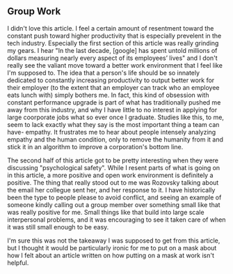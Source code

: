 ## Group Work

I didn't love this article. I feel a certain amount of resentment toward the constant push toward higher productivity that is especially prevelent in the tech industry. Especially the first section of this article was really grinding my gears. I hear "In the last decade, [google] has spent untold millions of dollars measuring nearly every aspect of its employees’ lives" and I don't really see the valiant move toward a better work environment that I feel like I'm supposed to. The idea that a person's life should be so innately dedicated to constantly increasing productivity to output better work for their employer (to the extent that an employer can track who an employee eats lunch with) simply bothers me. In fact, this kind of obsession with constant performance upgrade is part of what has traditionally pushed me away from this industry, and why I have little to no interest in applying for large coorporate jobs what so ever once I graduate. Studies like this, to me, seem to lack exactly what they say is the most important thing a team can have- empathy. It frustrates me to hear about people intensely analyzing empathy and the human condition, only to remove the humanity from it and stick it in an algorithm to improve a corporation's bottom line. 

The second half of this article got to be pretty interesting when they were discussing "psychological safety". While I resent parts of what is going on in this article, a more positive and open work environment is definitely a positive. The thing that really stood out to me was Rozovsky talking about the email her collegue sent her, and her response to it. I have historically been the type to people please to avoid conflict, and seeing an example of someone kindly calling out a group member over something small like that was really positive for me. Small things like that build into large scale interpersonal problems, and it was encouraging to see it taken care of when it was still small enough to be easy.

I'm sure this was not the takeaway I was supposed to get from this article, but I thought it would be particularly ironic for me to put on a mask about how I felt about an article written on how putting on a mask at work isn't helpful.
